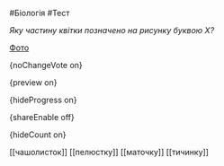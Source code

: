 #Біологія #Тест

*Яку частину квітки позначено на рисунку буквою X?*

[Фото](https://zno.osvita.ua//doc/images/znotest/51/5124/bio-prob-2014_14_5124.jpg)

{noChangeVote on}

{preview on}

{hideProgress on}

{shareEnable off}

{hideCount on}

[[чашолисток]]
[[пелюстку]]
[[маточку]]
[[тичинку]]
